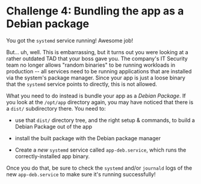 Challenge 4: Bundling the app as a Debian package
=================================================

You got the `systemd` service running! Awesome job!

But... uh, well. This is embarrassing, but it turns out you were looking at a
rather outdated TAD that your boss gave you. The company's IT Security team no
longer allows "random binaries" to be running workloads in production -- all
services need to be running applications that are installed via the system's
package manager. Since your app is just a loose binary that the `systemd`
service points to directly, this is not allowed.

What you need to do instead is bundle your app as a *Debian Package*. If you
look at the `/opt/app` directory again, you may have noticed that there is a
`dist/` subdirectory there. You need to:

- use that `dist/` directory tree, and the right setup & commands, to build a
  Debian Package out of the app

- install the built package with the Debian package manager

- Create a *new* `systemd` service called `app-deb.service`, which runs the
  correctly-installed app binary.

Once you do that, be sure to check the `systemd` and/or `journald` logs of the
new `app-deb.service` to make sure it's running successfully!

